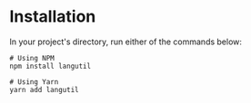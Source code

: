 # Installation

In your project's directory, run either of the commands below:

    # Using NPM
    npm install langutil

    # Using Yarn
    yarn add langutil
